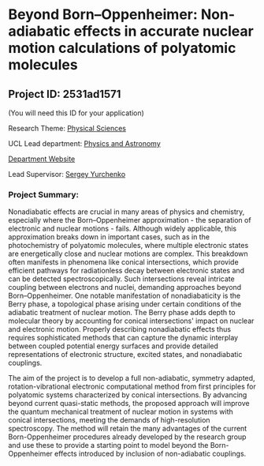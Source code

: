 # Beyond Born–Oppenheimer: Non-adiabatic effects in accurate nuclear motion calculations of polyatomic molecules

## Project ID: **2531ad1571**
(You will need this ID for your application)

Research Theme: [Physical Sciences](../themes/physical-sciences.md)

UCL Lead department: [Physics and Astronomy](../departments/physics-and-astronomy.md)

[Department Website](https://www.ucl.ac.uk/physics-astronomy)

Lead Supervisor: [Sergey Yurchenko](https://profiles.ucl.ac.uk/6824)

### Project Summary:

Nonadiabatic effects are crucial in many areas of physics and chemistry, especially where the Born–Oppenheimer approximation - the separation of electronic and nuclear motions - fails. Although widely applicable, this approximation breaks down in important cases, such as in the photochemistry of polyatomic molecules, where multiple electronic states are energetically close and nuclear motions are complex. This breakdown often manifests in phenomena like conical intersections, which provide efficient pathways for radiationless decay between electronic states and can be detected spectroscopically. Such intersections reveal intricate coupling between electrons and nuclei, demanding approaches beyond Born–Oppenheimer. One notable manifestation of nonadiabaticity is the Berry phase, a topological phase arising under certain conditions of the adiabatic treatment of nuclear motion. The Berry phase adds depth to molecular theory by accounting for conical intersections' impact on nuclear and electronic motion. Properly describing nonadiabatic effects thus requires sophisticated methods that can capture the dynamic interplay between coupled potential energy surfaces and provide detailed representations of electronic structure, excited states, and nonadiabatic couplings. 

The aim of the project is to develop a full non-adiabatic, symmetry adapted, rotation-vibrational electronic computational method from first principles for polyatomic systems characterized by conical intersections. By advancing beyond current quasi-static methods, the proposed approach will improve the quantum mechanical treatment of nuclear motion in systems with conical intersections, meeting the demands of high-resolution spectroscopy. The method will retain the many advantages of the current Born-Oppenheimer procedures already developed by the research group and use these to provide a starting point to model beyond the Born-Oppenheimer effects introduced by inclusion of non-adiabatic couplings.
